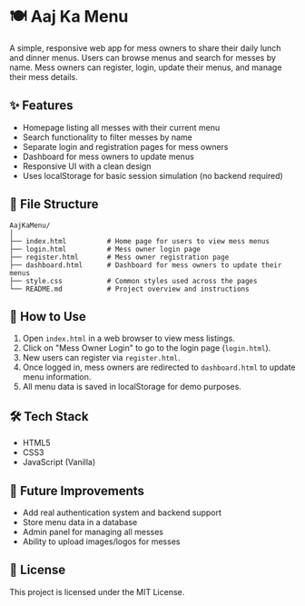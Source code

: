 # 🍽️ Aaj Ka Menu

A simple, responsive web app for mess owners to share their daily lunch and dinner menus. Users can browse menus and search for messes by name. Mess owners can register, login, update their menus, and manage their mess details.

## ✨ Features

- Homepage listing all messes with their current menu
- Search functionality to filter messes by name
- Separate login and registration pages for mess owners
- Dashboard for mess owners to update menus
- Responsive UI with a clean design
- Uses localStorage for basic session simulation (no backend required)

## 📁 File Structure

```
AajKaMenu/
│
├── index.html          # Home page for users to view mess menus
├── login.html          # Mess owner login page
├── register.html       # Mess owner registration page
├── dashboard.html      # Dashboard for mess owners to update their menus
├── style.css           # Common styles used across the pages
└── README.md           # Project overview and instructions
```

## 🚀 How to Use

1. Open `index.html` in a web browser to view mess listings.
2. Click on "Mess Owner Login" to go to the login page (`login.html`).
3. New users can register via `register.html`.
4. Once logged in, mess owners are redirected to `dashboard.html` to update menu information.
5. All menu data is saved in localStorage for demo purposes.

## 🛠️ Tech Stack

- HTML5
- CSS3
- JavaScript (Vanilla)

## 🔮 Future Improvements

- Add real authentication system and backend support
- Store menu data in a database
- Admin panel for managing all messes
- Ability to upload images/logos for messes

## 📄 License

This project is licensed under the MIT License.

